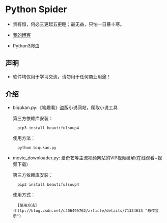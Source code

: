 # Python Spider

* 贵有恒，何必三更起五更睡；最无益，只怕一日暴十寒。

* [我的博客](http://blog.csdn.net/c406495762 "悬停显示")

* Python3爬虫

## 声明

* 软件均仅用于学习交流，请勿用于任何商业用途！

## 介绍
 
* biqukan.py:《笔趣看》盗版小说网站，爬取小说工具

	第三方依赖库安装：

		pip3 install beautifulsoup4

	使用方法：

		python biqukan.py

* movie_downloader.py: 爱奇艺等主流视频网站的VIP视频破解(在线观看+视频下载)

	第三方依赖库安装：

		pip3 install beautifulsoup4

	使用方式：

		[使用方法](http://blog.csdn.net/c406495762/article/details/71334633 "悬停显示")




